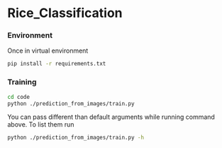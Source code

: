 # Rice_Classification

###  Environment
Once in virtual environment
```bash
pip install -r requirements.txt
```

### Training
```bash
cd code
python ./prediction_from_images/train.py
```
You can pass different than default arguments while running command above. To list 
them run
```bash
python ./prediction_from_images/train.py -h
```